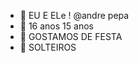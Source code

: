 - 👋 EU E ELe ! @andre pepa
- 👀 16 anos 15 anos
- 🌱 GOSTAMOS DE FESTA
- 💞️ SOLTEIROS

<!---
isisbruno/isisbruno is a ✨ special ✨ repository because its `README.md` (this file) appears on your GitHub profile.
You can click the Preview link to take a look at your changes.
--->
